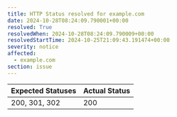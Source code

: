 ```yaml
---
title: HTTP Status resolved for example.com
date: 2024-10-28T08:24:09.790001+00:00
resolved: True
resolvedWhen: 2024-10-28T08:24:09.790009+00:00
resolvedStartTime: 2024-10-25T21:09:43.191474+00:00
severity: notice
affected:
  - example.com
section: issue
---
```


| Expected Statuses | Actual Status  |
|-------------------|----------------|
| 200, 301, 302 | 200 |
